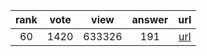 
| rank | vote | view | answer | url |
|:-:|:-:|:-:|:-:|:-:|
|60|1420|633326|191| [url](http://stackoverflow.com/questions/101268/hidden-features-of-python) |
